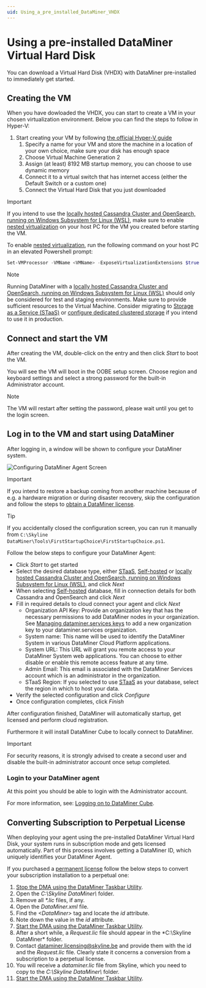 ```yaml
---
uid: Using_a_pre_installed_DataMiner_VHDX
---
```


# Using a pre-installed DataMiner Virtual Hard Disk

You can download a Virtual Hard Disk (VHDX) with DataMiner pre-installed to immediately get started.

## Creating the VM

When you have dowloaded the VHDX, you can start to create a VM in your chosen virtualization environment. Below you can find the steps to follow in Hyper-V:

1. Start creating your VM by following [the official Hyper-V guide](https://learn.microsoft.com/en-us/windows-server/virtualization/hyper-v/get-started/create-a-virtual-machine-in-hyper-v)
    1. Specify a name for your VM and store the machine in a location of your own choice, make sure your disk has enough space
    1. Choose Virtual Machine Generation 2
    1. Assign (at least) 8192 MB startup memory, you can choose to use dynamic memory
    1. Connect it to a virtual switch that has internet access (either the Default Switch or a custom one)
    1. Connect the Virtual Hard Disk that you just downloaded

> [!IMPORTANT]
> If you intend to use the [locally hosted Cassandra Cluster and OpenSearch, running on Windows Subsystem for Linux (WSL)](xref:Local_database_on_WSL), make sure to enable [nested virtualization](https://learn.microsoft.com/en-us/virtualization/hyper-v-on-windows/user-guide/nested-virtualization) on your host PC for the VM you created before starting the VM.
>
> To enable [nested virtualization](https://learn.microsoft.com/en-us/virtualization/hyper-v-on-windows/user-guide/nested-virtualization), run the following command on your host PC in an elevated Powershell prompt:
>
> ```powershell
> Set-VMProcessor -VMName <VMName> -ExposeVirtualizationExtensions $true
> ```

> [!NOTE]
> Running DataMiner with a [locally hosted Cassandra Cluster and OpenSearch, running on Windows Subsystem for Linux (WSL)](xref:Local_database_on_WSL) should only be considered for test and staging environments. Make sure to provide sufficient resources to the Virtual Machine. Consider migrating to [Storage as a Service (STaaS)](xref:STaaS) or [configure dedicated clustered storage](xref:Configuring_dedicated_clustered_storage) if you intend to use it in production.

## Connect and start the VM

After creating the VM, double-click on the entry and then click *Start* to boot the VM.

You will see the VM will boot in the OOBE setup screen. Choose region and keyboard settings and select a strong password for the built-in Administrator account.

> [!NOTE]
> The VM will restart after setting the password, please wait until you get to the login screen.

## Log in to the VM and start using DataMiner

After logging in, a window will be shown to configure your DataMiner system.

![Configuring DataMiner Agent Screen](~/user-guide/images/install-first-startup-choice-script.png)

> [!IMPORTANT]
> If you intend to restore a backup coming from another machine because of e.g. a hardware migration or during disaster recovery, skip the configuration and follow the steps to [obtain a DataMiner license](xref:DataminerLicenses).

> [!TIP]
> If you accidentally closed the configuration screen, you can run it manually from `C:\Skyline DataMiner\Tools\FirstStartupChoice\FirstStartupChoice.ps1`.

Follow the below steps to configure your DataMiner Agent:

- Click *Start* to get started
- Select the desired database type, either [STaaS](xref:STaaS), [Self-hosted](xref:Configuring_dedicated_clustered_storage) or [locally hosted Cassandra Cluster and OpenSearch, running on Windows Subsystem for Linux (WSL)](xref:Local_database_on_WSL), and click *Next*
- When selecting [Self-hosted](xref:Configuring_dedicated_clustered_storage) database, fill in connection details for both Cassandra and OpenSearch and click *Next*
- Fill in required details to cloud connect your agent and click *Next*
    - Organization API Key: Provide an organization key that has the necessary permissions to add DataMiner nodes in your organization. See [Managing dataminer.services keys](xref:Managing_DCP_keys) to add a new organization key to your dataminer.services organization.
    - System name: This name will be used to identify the DataMiner System in various DataMiner Cloud Platform applications.
    - System URL: This URL will grant you remote access to your DataMiner System web applications. You can choose to either disable or enable this remote access feature at any time.
    - Admin Email: This email is associated with the DataMiner Services account which is an administrator in the organization.
    - STaaS Region: If you selected to use [STaaS](xref:STaaS) as your database, select the region in which to host your data.
- Verify the selected configuration and click *Configure*
- Once configuration completes, click *Finish*

After configuration finished, DataMiner will automatically startup, get licensed and perform cloud registration.

Furthermore it will install DataMiner Cube to locally connect to DataMiner.

> [!IMPORTANT]
> For security reasons, it is strongly advised to create a second user and disable the built-in administrator account once setup completed.

### Login to your DataMiner agent

At this point you should be able to login with the Administrator account.

For more information, see: [Logging on to DataMiner Cube](xref:Logging_on_to_DataMiner_Cube).

## Converting Subscription to Perpetual License

When deploying your agent using the pre-installed DataMiner Virtual Hard Disk, your system runs in subscription mode and gets licensed automatically.
Part of this process involves getting a DataMiner ID, which uniquely identifies your DataMiner Agent.

If you purchased a [permanent license](xref:Permanent_license) follow the below steps to convert your subscription installation to a perpetual one:

1. [Stop the DMA using the DataMiner Taskbar Utility](xref:Starting_or_stopping_a_DMA_using_DataMiner_Taskbar_Utility).
1. Open the *C:\Skyline DataMiner\\* folder.
1. Remove all *\*.lic* files, if any.
1. Open the *DataMiner.xml* file.
1. Find the *&lt;DataMiner&gt;* tag and locate the *id* attribute.
1. Note down the value in the *id* attribute.
1. [Start the DMA using the DataMiner Taskbar Utility](xref:Starting_or_stopping_a_DMA_using_DataMiner_Taskbar_Utility).
1. After a short while, a *Request.lic* file should appear in the *C:\Skyline DataMiner\* folder.
1. Contact [dataminer.licensing@skyline.be](mailto:dataminer.licensing@skyline.be) and provide them with the id and the *Request.lic* file. Clearly state it concerns a conversion from a subscription to a perpetual license.
1. You will receive a *dataminer.lic* file from Skyline, which you need to copy to the *C:\Skyline DataMiner\\* folder.
1. [Start the DMA using the DataMiner Taskbar Utility](xref:Starting_or_stopping_a_DMA_using_DataMiner_Taskbar_Utility).

